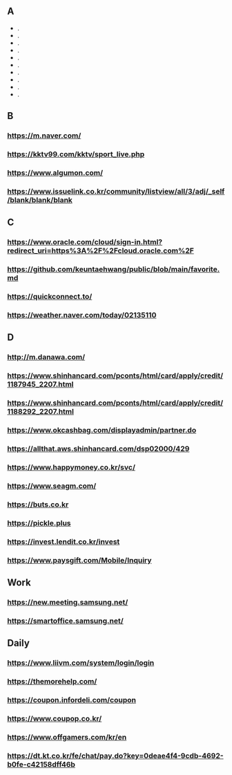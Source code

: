 ## A
* .
* .
* .
* .
* .
* .
* .
* .
* .
* .

## B
### <https://m.naver.com/>
### <https://kktv99.com/kktv/sport_live.php>
### <https://www.algumon.com/>
### <https://www.issuelink.co.kr/community/listview/all/3/adj/_self/blank/blank/blank>

## C
### <https://www.oracle.com/cloud/sign-in.html?redirect_uri=https%3A%2F%2Fcloud.oracle.com%2F>
### <https://github.com/keuntaehwang/public/blob/main/favorite.md>
### <https://quickconnect.to/>
### <https://weather.naver.com/today/02135110>

## D
### <http://m.danawa.com/>
### <https://www.shinhancard.com/pconts/html/card/apply/credit/1187945_2207.html>
### <https://www.shinhancard.com/pconts/html/card/apply/credit/1188292_2207.html>
### <https://www.okcashbag.com/displayadmin/partner.do>
### <https://allthat.aws.shinhancard.com/dsp02000/429>
### <https://www.happymoney.co.kr/svc/>
### <https://www.seagm.com/>
### <https://buts.co.kr>
### <https://pickle.plus>
### <https://invest.lendit.co.kr/invest>
### <https://www.paysgift.com/Mobile/Inquiry>

## Work
### <https://new.meeting.samsung.net/>
### <https://smartoffice.samsung.net/>

## Daily
### <https://www.liivm.com/system/login/login>
### <https://themorehelp.com/>
### <https://coupon.infordeli.com/coupon>
### <https://www.coupop.co.kr/>
### <https://www.offgamers.com/kr/en>
### <https://dt.kt.co.kr/fe/chat/pay.do?key=0deae4f4-9cdb-4692-b0fe-c42158dff46b>

